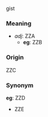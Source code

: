 gist
### Meaning
+ _adj_: ZZA
    + __eg__: ZZB

### Origin

ZZC

### Synonym

__eg__: ZZD

+ ZZE


